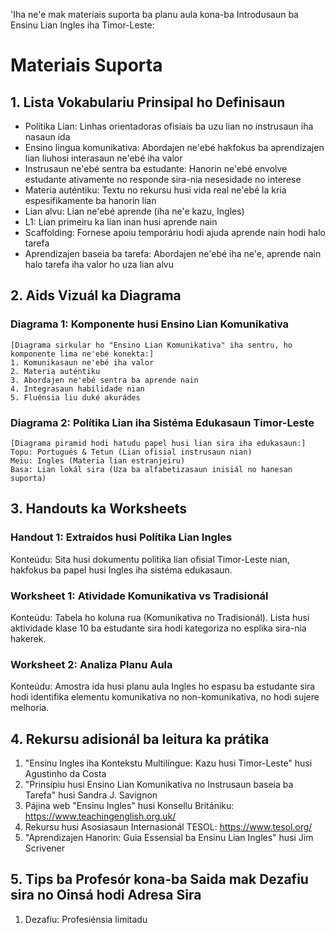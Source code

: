 'Iha ne'e mak materiais suporta ba planu aula kona-ba Introdusaun ba Ensinu Lian Ingles iha Timor-Leste:

# Materiais Suporta

## 1. Lista Vokabulariu Prinsipal ho Definisaun

- Polítika Lian: Linhas orientadoras ofisiais ba uzu lian no instrusaun iha nasaun ida
- Ensino lingua komunikativa: Abordajen ne'ebé hakfokus ba aprendizajen lian liuhosi interasaun ne'ebé iha valor
- Instrusaun ne'ebé sentra ba estudante: Hanorin ne'ebé envolve estudante ativamente no responde sira-nia nesesidade no interese
- Materia auténtiku: Textu no rekursu husi vida real ne'ebé la kria espesifikamente ba hanorin lian
- Lian alvu: Lian ne'ebé aprende (iha ne'e kazu, Ingles)
- L1: Lian primeiru ka lian inan husi aprende nain
- Scaffolding: Fornese apoiu temporáriu hodi ajuda aprende nain hodi halo tarefa
- Aprendizajen baseia ba tarefa: Abordajen ne'ebé iha ne'e, aprende nain halo tarefa iha valor ho uza lian alvu

## 2. Aids Vizuál ka Diagrama

### Diagrama 1: Komponente husi Ensino Lian Komunikativa
```
[Diagrama sirkular ho "Ensino Lian Komunikativa" iha sentru, ho komponente lima ne'ebé konekta:]
1. Komunikasaun ne'ebé iha valor
2. Materia auténtiku
3. Abordajen ne'ebé sentra ba aprende nain
4. Integrasaun habilidade nian
5. Fluénsia liu duké akurádes
```

### Diagrama 2: Polítika Lian iha Sistéma Edukasaun Timor-Leste
```
[Diagrama piramid hodi hatudu papel husi lian sira iha edukasaun:]
Topu: Portugués & Tetun (Lian ofisial instrusaun nian)
Meiu: Ingles (Materia lian estranjeiru)
Basa: Lian lokál sira (Uza ba alfabetizasaun inisiál no hanesan suporta)
```

## 3. Handouts ka Worksheets

### Handout 1: Extraídos husi Polítika Lian Ingles
Konteúdu: Sita husi dokumentu polítika lian ofisial Timor-Leste nian, hakfokus ba papel husi Ingles iha sistéma edukasaun.

### Worksheet 1: Atividade Komunikativa vs Tradisionál
Konteúdu: Tabela ho koluna rua (Komunikativa no Tradisionál). Lista husi aktividade klase 10 ba estudante sira hodi kategoriza no esplika sira-nia hakerek.

### Worksheet 2: Analiza Planu Aula
Konteúdu: Amostra ida husi planu aula Ingles ho espasu ba estudante sira hodi identifika elementu komunikativa no non-komunikativa, no hodi sujere melhoria.

## 4. Rekursu adisionál ba leitura ka prátika

1. "Ensinu Ingles iha Kontekstu Multilíngue: Kazu husi Timor-Leste" husi Agustinho da Costa
2. "Prinsípiu husi Ensino Lian Komunikativa no Instrusaun baseia ba Tarefa" husi Sandra J. Savignon
3. Pájina web "Ensinu Ingles" husi Konsellu Britániku: https://www.teachingenglish.org.uk/
4. Rekursu husi Asosiasaun Internasionál TESOL: https://www.tesol.org/
5. "Aprendizajen Hanorin: Guia Essensial ba Ensinu Lian Ingles" husi Jim Scrivener

## 5. Tips ba Profesór kona-ba Saida mak Dezafiu sira no Oinsá hodi Adresa Sira

1. Dezafiu: Profesiénsia limitadu